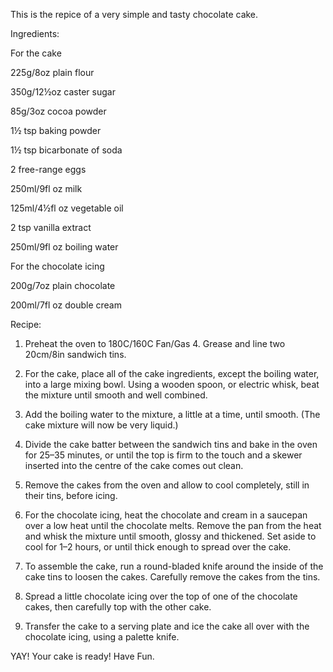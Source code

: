 This is the repice of a very simple and tasty chocolate cake.

Ingredients:


For the cake

225g/8oz plain flour

350g/12½oz caster sugar

85g/3oz cocoa powder

1½ tsp baking powder

1½ tsp bicarbonate of soda

2 free-range eggs

250ml/9fl oz milk

125ml/4½fl oz vegetable oil

2 tsp vanilla extract

250ml/9fl oz boiling water


For the chocolate icing

200g/7oz plain chocolate

200ml/7fl oz double cream

Recipe:

1) Preheat the oven to 180C/160C Fan/Gas 4. Grease and line two 20cm/8in sandwich tins.

2) For the cake, place all of the cake ingredients, except the boiling water, into a large mixing bowl. Using a wooden spoon, or electric whisk, beat the mixture until smooth and well combined.

3) Add the boiling water to the mixture, a little at a time, until smooth. (The cake mixture will now be very liquid.)

4) Divide the cake batter between the sandwich tins and bake in the oven for 25–35 minutes, or until the top is firm to the touch and a skewer inserted into the centre of the cake comes out clean.

5) Remove the cakes from the oven and allow to cool completely, still in their tins, before icing.

6) For the chocolate icing, heat the chocolate and cream in a saucepan over a low heat until the chocolate melts. Remove the pan from the heat and whisk the mixture until smooth, glossy and thickened. Set aside to cool for 1–2 hours, or until thick enough to spread over the cake.

7) To assemble the cake, run a round-bladed knife around the inside of the cake tins to loosen the cakes. Carefully remove the cakes from the tins.

8) Spread a little chocolate icing over the top of one of the chocolate cakes, then carefully top with the other cake.

9) Transfer the cake to a serving plate and ice the cake all over with the chocolate icing, using a palette knife.

YAY! Your cake is ready! Have Fun.
